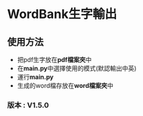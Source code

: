 # WordBank生字輸出
## 使用方法
* 把pdf生字放在**pdf檔案夾**中
* 在**main.py**中選擇使用的模式(默認輸出中英)
* 運行**main.py**
* 生成的word檔存放在**word檔案夾**中
### 版本 : V1.5.0